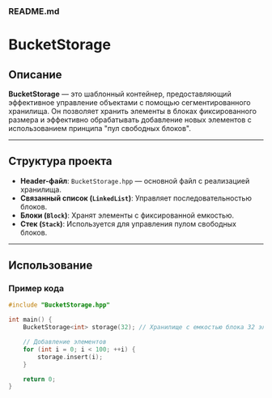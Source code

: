 ### README.md

# BucketStorage

## Описание

**BucketStorage** — это шаблонный контейнер, предоставляющий эффективное управление объектами с помощью сегментированного хранилища. Он позволяет хранить элементы в блоках фиксированного размера и эффективно обрабатывать добавление новых элементов с использованием принципа "пул свободных блоков".

---

## Структура проекта

- **Header-файл**: `BucketStorage.hpp` — основной файл с реализацией хранилища.
- **Связанный список (`LinkedList`)**: Управляет последовательностью блоков.
- **Блоки (`Block`)**: Хранят элементы с фиксированной емкостью.
- **Стек (`Stack`)**: Используется для управления пулом свободных блоков.

---

## Использование

### Пример кода

```cpp
#include "BucketStorage.hpp"

int main() {
    BucketStorage<int> storage(32); // Хранилище с емкостью блока 32 элемента.

    // Добавление элементов
    for (int i = 0; i < 100; ++i) {
        storage.insert(i);
    }

    return 0;
}
```
